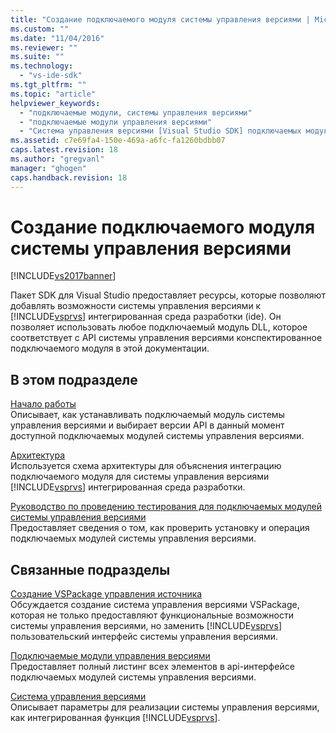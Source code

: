 ```yaml
---
title: "Создание подключаемого модуля системы управления версиями | Microsoft Docs"
ms.custom: ""
ms.date: "11/04/2016"
ms.reviewer: ""
ms.suite: ""
ms.technology: 
  - "vs-ide-sdk"
ms.tgt_pltfrm: ""
ms.topic: "article"
helpviewer_keywords: 
  - "подключаемые модули, системы управления версиями"
  - "подключаемые модули управления версиями"
  - "Система управления версиями [Visual Studio SDK] подключаемых модулей"
ms.assetid: c7e69fa4-150e-469a-a6fc-fa1260bdbb07
caps.latest.revision: 18
ms.author: "gregvanl"
manager: "ghogen"
caps.handback.revision: 18
---
```

# Создание подключаемого модуля системы управления версиями
[!INCLUDE[vs2017banner](../../code-quality/includes/vs2017banner.md)]

Пакет SDK для Visual Studio предоставляет ресурсы, которые позволяют добавлять возможности системы управления версиями к [!INCLUDE[vsprvs](../../code-quality/includes/vsprvs_md.md)] интегрированная среда разработки \(ide\).  Он позволяет использовать любое подключаемый модуль DLL, которое соответствует с API системы управления версиями конспектированное подключаемого модуля в этой документации.  
  
## В этом подразделе  
 [Начало работы](../../extensibility/internals/getting-started-with-source-control-plug-ins.md)  
 Описывает, как устанавливать подключаемый модуль системы управления версиями и выбирает версии API в данный момент доступной подключаемых модулей системы управления версиями.  
  
 [Архитектура](../../extensibility/internals/source-control-plug-in-architecture.md)  
 Используется схема архитектуры для объяснения интеграцию подключаемого модуля для системы управления версиями [!INCLUDE[vsprvs](../../code-quality/includes/vsprvs_md.md)] интегрированная среда разработки.  
  
 [Руководство по проведению тестирования для подключаемых модулей системы управления версиями](../../extensibility/internals/test-guide-for-source-control-plug-ins.md)  
 Предоставляет сведения о том, как проверить установку и операция подключаемых модулей системы управления версиями.  
  
## Связанные подразделы  
 [Создание VSPackage управления источника](../../extensibility/internals/creating-a-source-control-vspackage.md)  
 Обсуждается создание система управления версиями VSPackage, которая не только предоставляют функциональные возможности системы управления версиями, но заменить [!INCLUDE[vsprvs](../../code-quality/includes/vsprvs_md.md)] пользовательский интерфейс системы управления версиями.  
  
 [Подключаемые модули управления версиями](../../extensibility/source-control-plug-ins.md)  
 Предоставляет полный листинг всех элементов в api\-интерфейсе подключаемых модулей системы управления версиями.  
  
 [Система управления версиями](../../extensibility/internals/source-control.md)  
 Описывает параметры для реализации системы управления версиями, как интегрированная функция [!INCLUDE[vsprvs](../../code-quality/includes/vsprvs_md.md)].
